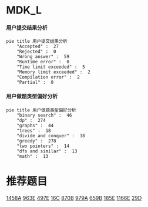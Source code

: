 # MDK_L

<!-- tabs:start -->



#### **用户提交结果分析**

```mermaid
pie title 用户提交结果分析
    "Accepted" :  27
    "Rejected" :  0
    "Wrong answer" :  59
    "Runtime error" :  0
    "Time limit exceeded" :  5
    "Memory limit exceeded" :  2
    "Compilation error" :  2
    "Partial" :  0
```

#### **用户做题类型偏好分析**

```mermaid
pie title 用户做题类型偏好分析
    "binary search" :  46
    "dp" :  274
    "graphs" :  44
    "trees" :  18
    "divide and conquer" :  38
    "greedy" :  278
    "two pointers" :  14
    "dfs and similar" :  13
    "math" :  13
```



<!-- tabs:end -->
# 推荐题目
[1458A](https://codeforces.com/contest/1458/problem/A)
[963E](https://codeforces.com/contest/963/problem/E)
[497E](https://codeforces.com/contest/497/problem/E)
[16C](https://codeforces.com/contest/16/problem/C)
[870B](https://codeforces.com/contest/870/problem/B)
[979A](https://codeforces.com/contest/979/problem/A)
[659B](https://codeforces.com/contest/659/problem/B)
[185E](https://codeforces.com/contest/185/problem/E)
[1166E](https://codeforces.com/contest/1166/problem/E)
[29D](https://codeforces.com/contest/29/problem/D)

